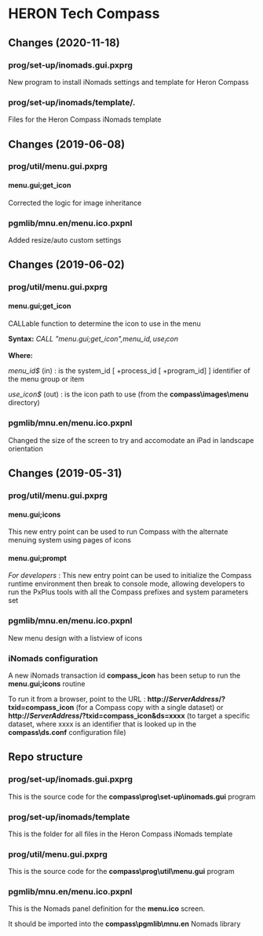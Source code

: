 # HERON Tech Compass

## Changes (2020-11-18)

### prog/set-up/inomads.gui.pxprg
New program to install iNomads settings and template for Heron Compass

### prog/set-up/inomads/template/*.*
Files for the Heron Compass iNomads template

## Changes (2019-06-08)

### prog/util/menu.gui.pxprg

#### menu.gui;get_icon
Corrected the logic for image inheritance

### pgmlib/mnu.en/menu.ico.pxpnl
Added resize/auto custom settings

## Changes (2019-06-02)

### prog/util/menu.gui.pxprg

#### menu.gui;get_icon
CALLable function to determine the icon to use in the menu

**Syntax:** *CALL "menu.gui;get_icon",menu_id$,use_icon$*

**Where:**

*menu_id$* (in) : is the system_id [ +process_id [ +program_id] ] identifier of the menu group or item

*use_icon$* (out) : is the icon path to use (from the **compass\images\menu** directory)

### pgmlib/mnu.en/menu.ico.pxpnl
Changed the size of the screen to try and accomodate an iPad in landscape orientation

## Changes (2019-05-31)

### prog/util/menu.gui.pxprg

#### menu.gui;icons
This new entry point can be used to run Compass with the alternate menuing system using pages of icons

#### menu.gui;prompt
_For developers_ : This new entry point can be used to initialize the Compass runtime environment then break to console mode, allowing developers to run the PxPlus tools with all the Compass prefixes and system parameters set

### pgmlib/mnu.en/menu.ico.pxpnl
New menu design with a listview of icons

### iNomads configuration

A new iNomads transaction id **compass_icon** has been setup to run the **menu.gui;icons** routine

To run it from a browser, point to the URL : **http://*ServerAddress*/?txid=compass_icon** (for a Compass copy with a single dataset) or **http://*ServerAddress*/?txid=compass_icon&ds=xxxx** (to target a specific dataset, where xxxx is an identifier that is looked up in the **compass\ds.conf** configuration file)

## Repo structure

### prog/set-up/inomads.gui.pxprg
This is the source code for the **compass\prog\set-up\inomads.gui** program

### prog/set-up/inomads/template
This is the folder for all files in the Heron Compass iNomads template

### prog/util/menu.gui.pxprg
This is the source code for the **compass\prog\util\menu.gui** program

### pgmlib/mnu.en/menu.ico.pxpnl
This is the Nomads panel definition for the **menu.ico** screen. 

It should be imported into the **compass\pgmlib\mnu.en** Nomads library
